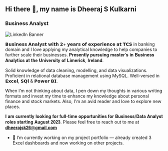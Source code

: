 ## Hi there 👋, my name is Dheeraj S Kulkarni
### Business Analyst
![LinkedIn Banner](https://user-images.githubusercontent.com/77773902/216827937-1dcd9a09-4e0b-42ce-9b5c-ea394fbd1edf.png)


𝗕𝘂𝘀𝗶𝗻𝗲𝘀𝘀 𝗔𝗻𝗮𝗹𝘆𝘀𝘁 𝘄𝗶𝘁𝗵 𝟮+ 𝘆𝗲𝗮𝗿𝘀 𝗼𝗳 𝗲𝘅𝗽𝗲𝗿𝗶𝗲𝗻𝗰𝗲 𝗮𝘁 𝗧𝗖𝗦 in banking domain and I love applying my analytical knowledge to help companies to further scale their businesses. 𝐏𝐫𝐞𝐬𝐞𝐧𝐭𝐥𝐲 𝐩𝐮𝐫𝐬𝐮𝐢𝐧𝐠 𝐦𝐚𝐬𝐭𝐞𝐫’𝐬 𝐢𝐧 𝐁𝐮𝐬𝐢𝐧𝐞𝐬𝐬 𝐀𝐧𝐚𝐥𝐲𝐭𝐢𝐜𝐬 𝐚𝐭 𝐭𝐡𝐞 𝐔𝐧𝐢𝐯𝐞𝐫𝐬𝐢𝐭𝐲 𝐨𝐟 𝐋𝐢𝐦𝐞𝐫𝐢𝐜𝐤, 𝐈𝐫𝐞𝐥𝐚𝐧𝐝. 

Solid knowledge of data cleaning, modelling, and data visualizations. Proficient in relational database management using MySQL. Well-versed in 𝗘𝘅𝗰𝗲𝗹, 𝗦𝗤𝗹 & 𝗣𝗼𝘄𝗲𝗿 𝗕𝗜.

When I’m not thinking about data, I pen down my thoughts in various writing formats and invest my time to enhance my knowledge about personal finance and stock markets. Also, I'm an avid reader and love to explore new places.

𝐈 𝐚𝐦 𝐜𝐮𝐫𝐫𝐞𝐧𝐭𝐥𝐲 𝐥𝐨𝐨𝐤𝐢𝐧𝐠 𝐟𝐨𝐫 𝐟𝐮𝐥𝐥-𝐭𝐢𝐦𝐞 𝐨𝐩𝐩𝐨𝐫𝐭𝐮𝐧𝐢𝐭𝐢𝐞𝐬 𝐟𝐨𝐫 𝐁𝐮𝐬𝐢𝐧𝐞𝐬𝐬/𝐃𝐚𝐭𝐚 𝐀𝐧𝐚𝐥𝐲𝐬𝐭 𝐫𝐨𝐥𝐞𝐬 𝐬𝐭𝐚𝐫𝐭𝐢𝐧𝐠 𝐀𝐮𝐠𝐮𝐬𝐭 𝟐𝟎𝟐𝟑. Please feel free to reach out to me at 𝐝𝐡𝐞𝐞𝐫𝐚𝐣𝐬𝐤𝟐𝟔@𝐠𝐦𝐚𝐢𝐥.𝐜𝐨𝐦

- 🔭 I’m currently working on my project portfolio — already created 3 Excel dashboards and now working on other projects. 




